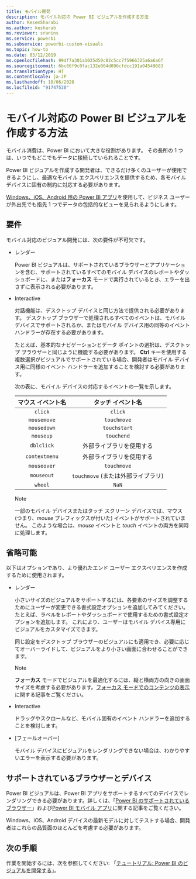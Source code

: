 ```yaml
---
title: モバイル開発
description: モバイル対応の Power BI ビジュアルを作成する方法
author: KesemSharabi
ms.author: kesharab
ms.reviewer: sranins
ms.service: powerbi
ms.subservice: powerbi-custom-visuals
ms.topic: how-to
ms.date: 03/12/2019
ms.openlocfilehash: 99df7a301a1025d50c82c5cc7f5966325a6a6a6f
ms.sourcegitcommit: 6bc66f9c0fac132e004d096cfdcc191a04549683
ms.translationtype: HT
ms.contentlocale: ja-JP
ms.lasthandoff: 10/06/2020
ms.locfileid: "91747530"
---
```

# <a name="how-to-create-mobile-friendly-power-bi-visuals"></a>モバイル対応の Power BI ビジュアルを作成する方法
モバイル消費は、Power BI において大きな役割があります。 その長所の 1 つは、いつでもどこでもデータに接続していられることです。

Power BI ビジュアルを作成する開発者は、できるだけ多くのユーザーが使用できるようにし、最適なモバイル エクスペリエンスを提供するため、各モバイル デバイスに固有の制約に対応する必要があります。

[Windows、iOS、Android 用の Power BI アプリ](../../consumer/mobile/mobile-apps-for-mobile-devices.md)を使用して、ビジネス ユーザーが外出先でも指先 1 つでデータの包括的なビューを見られるようにします。

## <a name="requirements"></a>要件

モバイル対応のビジュアル開発には、次の要件が不可欠です。

- レンダー

  Power BI ビジュアルは、サポートされているブラウザーとアプリケーションを含む、サポートされているすべてのモバイル デバイスのレポートやダッシュボードに、または**フォーカス** モードで実行されているとき、エラーを出さずに表示される必要があります。 

- Interactive

  対話機能は、デスクトップ デバイスと同じ方法で提供される必要があります。 デスクトップ ブラウザーで処理されるすべてのイベントは、モバイル デバイスでサポートされるか、またはモバイル デバイス用の同等のイベント ハンドラーが存在する必要があります。
  
  たとえば、基本的なナビゲーションとデータ ポイントの選択は、デスクトップ ブラウザーと同じように機能する必要があります。 **Ctrl** キーを使用する複数選択がビジュアルでサポートされている場合、開発者はモバイル デバイス用に同様のイベント ハンドラーを追加することを検討する必要があります。

  次の表に、モバイル デバイスの対応するイベントの一覧を示します。

  | マウス イベント名 | タッチ イベント名 |
  |:----------------:|:----------------:|
  | `click` | `click` |
  | `mousemove` | `touchmove` |
  | `mousedown` | `touchstart` |
  | `mouseup` | `touchend` |
  | `dblclick` | 外部ライブラリを使用する |
  | `contextmenu` | 外部ライブラリを使用する |
  | `mouseover` | `touchmove` |
  | `mouseout` | `touchmove` (または外部ライブラリ) |
  | `wheel` | `NaN` |

  > [!NOTE]
  > 一部のモバイル デバイスまたはタッチ スクリーン デバイスでは、マウス (つまり、*mouse* プレフィックスが付いた) イベントがサポートされていません。 このような場合は、*mouse* イベントと *touch* イベントの両方を同時に処理します。

## <a name="optional"></a>省略可能
以下はオプションであり、より優れたエンド ユーザー エクスペリエンスを作成するために使用されます。

- レンダー

  小さいサイズのビジュアルをサポートするには、各要素のサイズを調整するためにユーザーが変更できる書式設定オプションを追加してみてください。 たとえば、ラベルをレポートやダッシュボードで使用するための書式設定オプションを追加します。 これにより、ユーザーはモバイル デバイス専用にビジュアルをカスタマイズできます。
  
  同じ設定をデスクトップ ブラウザーのビジュアルにも適用でき、必要に応じてオーバーライドして、ビジュアルをより小さい画面に合わせることができます。

  > [!NOTE]
  > **フォーカス** モードでビジュアルを最適化するには、縦と横両方の向きの画面サイズを考慮する必要があります。[フォーカス モードでのコンテンツの表示](../../consumer/end-user-focus.md)に関する記事をご覧ください。

- Interactive

  ドラッグやスクロールなど、モバイル固有のイベント ハンドラーを追加することを検討します。

- [フェールオーバー]

  モバイル デバイスにビジュアルをレンダリングできない場合は、わかりやすいエラーを表示する必要があります。

## <a name="supported-browsers-and-devices"></a>サポートされているブラウザーとデバイス
Power BI ビジュアルは、Power BI アプリをサポートするすべてのデバイスでレンダリングできる必要があります。詳しくは、「[Power BI のサポートされているブラウザー](../../fundamentals/power-bi-browsers.md)」および[Power BI モバイル アプリ](../../consumer/mobile/mobile-apps-for-mobile-devices.md)に関する記事をご覧ください。

Windows、iOS、Android デバイスの最新モデルに対してテストする場合、開発者はこれらの品質面のほとんどを考慮する必要があります。

## <a name="next-steps"></a>次の手順
作業を開始するには、次を参照してください: 「[チュートリアル: Power BI のビジュアルを開発する](./custom-visual-develop-tutorial.md)」。